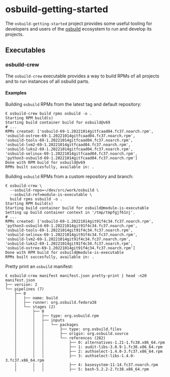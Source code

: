 # osbuild-getting-started

The `osbuild-getting-started` project provides some useful tooling for
developers and users of the [osbuild](https://osbuild.org/) ecosystem to run
and develop its projects.

## Executables

### osbuild-crew

The `osbuild-crew` executable provides a way to build RPMs of all projects and
to run instances of all osbuild parts.

#### Examples

Building `osbuild` RPMs from the latest tag and default repository:

```
€ osbuild-crew build rpms osbuild -o .
Starting RPM build(s)
Starting build container build for osbuild@v69
# ...
RPMs created: ['osbuild-69-1.20221014gitfcaad04.fc37.noarch.rpm',
'osbuild-ostree-69-1.20221014gitfcaad04.fc37.noarch.rpm',
'osbuild-tools-69-1.20221014gitfcaad04.fc37.noarch.rpm',
'osbuild-lvm2-69-1.20221014gitfcaad04.fc37.noarch.rpm',
'osbuild-luks2-69-1.20221014gitfcaad04.fc37.noarch.rpm',
'osbuild-selinux-69-1.20221014gitfcaad04.fc37.noarch.rpm',
'python3-osbuild-69-1.20221014gitfcaad04.fc37.noarch.rpm']
Done with RPM build for osbuild@v69
RPMs built succesfully, available in: .
```

Building `osbuild` RPMs from a custom repository and branch:

```
€ osbuild-crew \
  --osbuild-repo=~/dev/src/work/osbuild \
  --osbuild-ref=module-is-executable \
  build rpms osbuild -o .
Starting RPM build(s)
Starting build container build for osbuild@module-is-executable
Setting up build container context in '/tmp/tmpfgjf61nj'.
# ...
RPMs created: ['osbuild-69-1.20221014git91f4c34.fc37.noarch.rpm',
'python3-osbuild-69-1.20221014git91f4c34.fc37.noarch.rpm',
'osbuild-tools-69-1.20221014git91f4c34.fc37.noarch.rpm',
'osbuild-selinux-69-1.20221014git91f4c34.fc37.noarch.rpm',
'osbuild-lvm2-69-1.20221014git91f4c34.fc37.noarch.rpm',
'osbuild-luks2-69-1.20221014git91f4c34.fc37.noarch.rpm',
'osbuild-ostree-69-1.20221014git91f4c34.fc37.noarch.rpm']
Done with RPM build for osbuild@module-is-executable
RPMs built succesfully, available in: .
```

Pretty print an `osbuild` manifest:
```
€ osbuild-crew manifest manifest.json pretty-print | head -n20
manifest.json
├── version: 2
└── pipelines (7)
    ├── 0
    │   ├── name: build
    │   ├── runner: org.osbuild.fedora38
    │   └── stages (2)
    │       ├── 0
    │       │   ├── type: org.osbuild.rpm
    │       │   ├── inputs
    │       │   │   └── packages
    │       │   │       ├── type: org.osbuild.files
    │       │   │       ├── origin: org.osbuild.source
    │       │   │       └── references (282)
    │       │   │           ├── 0: alternatives-1.21-1.fc38.x86_64.rpm
    │       │   │           ├── 1: audit-libs-3.0.9-1.fc38.x86_64.rpm
    │       │   │           ├── 2: authselect-1.4.0-3.fc37.x86_64.rpm
    │       │   │           ├── 3: authselect-libs-1.4.0-3.fc37.x86_64.rpm
    │       │   │           ├── 4: basesystem-11-14.fc37.noarch.rpm
    │       │   │           ├── 5: bash-5.2.2-2.fc38.x86_64.rpm
```
